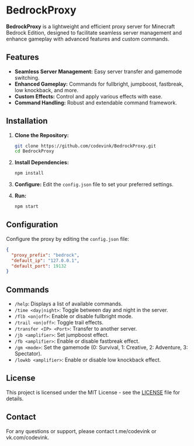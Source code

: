 # BedrockProxy

**BedrockProxy** is a lightweight and efficient proxy server for Minecraft Bedrock Edition, designed to facilitate seamless server management and enhance gameplay with advanced features and custom commands.

## Features
- **Seamless Server Management:** Easy server transfer and gamemode switching.
- **Enhanced Gameplay:** Commands for fullbright, jumpboost, fastbreak, low knockback, and more.
- **Custom Effects:** Control and apply various effects with ease.
- **Command Handling:** Robust and extendable command framework.

## Installation
1. **Clone the Repository:**
   ```bash
   git clone https://github.com/codevink/BedrockProxy.git
   cd BedrockProxy
   ```

2. **Install Dependencies:**
   ```bash
   npm install
   ```

3. **Configure:**
   Edit the `config.json` file to set your preferred settings.

4. **Run:**
   ```bash
   npm start
   ```

## Configuration
Configure the proxy by editing the `config.json` file:

```json
{
  "proxy_prefix": "bedrock",
  "default_ip": "127.0.0.1",
  "default_port": 19132
}
```

## Commands
- `/help`: Displays a list of available commands.
- `/time <day|night>`: Toggle between day and night in the server.
- `/flb <on|off>`: Enable or disable fullbright mode.
- `/trail <on|off>`: Toggle trail effects.
- `/transfer <IP> <Port>`: Transfer to another server.
- `/jb <amplifier>`: Set jumpboost effect.
- `/fb <amplifier>`: Enable or disable fastbreak effect.
- `/gm <mode>`: Set the gamemode (0: Survival, 1: Creative, 2: Adventure, 3: Spectator).
- `/lowkb <amplifier>`: Enable or disable low knockback effect.

## License
This project is licensed under the MIT License - see the [LICENSE](LICENSE) file for details.

## Contact
For any questions or support, please contact t.me/codevink or vk.com/codevink.
